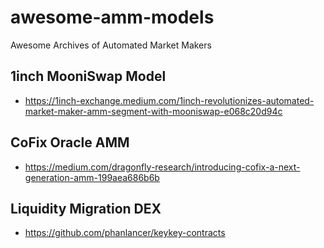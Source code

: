 # awesome-amm-models
Awesome Archives of Automated Market Makers

## 1inch MooniSwap Model
- https://1inch-exchange.medium.com/1inch-revolutionizes-automated-market-maker-amm-segment-with-mooniswap-e068c20d94c

## CoFix Oracle AMM
- https://medium.com/dragonfly-research/introducing-cofix-a-next-generation-amm-199aea686b6b

## Liquidity Migration DEX
- https://github.com/phanlancer/keykey-contracts
